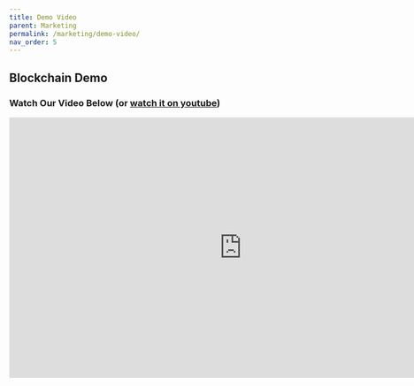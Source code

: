 ```yaml
---
title: Demo Video
parent: Marketing
permalink: /marketing/demo-video/
nav_order: 5
---
```


## Blockchain Demo
### Watch Our Video Below (or [watch it on youtube](https://youtu.be/uXbqVcBvOOM))

<div style="align-content:center;"><iframe width="840" height="472" src="https://www.youtube.com/embed/uXbqVcBvOOM" title="YouTube video player" frameborder="0" allow="accelerometer; autoplay; clipboard-write; encrypted-media; gyroscope; picture-in-picture; web-share" allowfullscreen></iframe></div>

